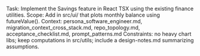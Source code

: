Task: Implement the Savings feature in React TSX using the existing finance utilities.
Scope: Add <SavingsChart/> in src/ui/ that plots monthly balance using futureValue().
Context: persona_software_engineer.md, migration_context_cross_stack.md, repo_topology.md, acceptance_checklist.md, prompt_patterns.md
Constraints: no heavy chart libs; keep computations in src/utils; include a design-notes.md summarizing assumptions.
